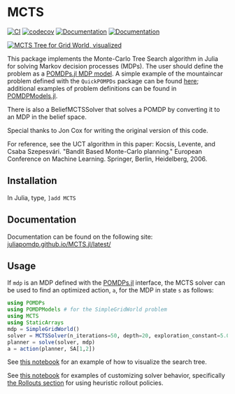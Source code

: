 # MCTS

[![CI](https://github.com/JuliaPOMDP/MCTS.jl/actions/workflows/CI.yml/badge.svg)](https://github.com/JuliaPOMDP/MCTS.jl/actions/workflows/CI.yml)
[![codecov](https://codecov.io/gh/JuliaPOMDP/MCTS.jl/branch/master/graph/badge.svg?token=lwo3VqC7eQ)](https://codecov.io/gh/JuliaPOMDP/MCTS.jl)
[![Documentation](https://img.shields.io/badge/docs-stable-blue.svg)](https://juliapomdp.github.io/MCTS.jl/stable)
[![Documentation](https://img.shields.io/badge/docs-dev-blue.svg)](https://juliapomdp.github.io/MCTS.jl/dev)

[![MCTS Tree for Grid World, visualized](https://github.com/JuliaPOMDP/MCTS.jl/raw/master/img/tree.png)](https://nbviewer.jupyter.org/github/JuliaPOMDP/MCTS.jl/blob/master/notebooks/Test_Visualization.ipynb)

This package implements the Monte-Carlo Tree Search algorithm in Julia for solving Markov decision processes (MDPs).
The user should define the problem as a [POMDPs.jl MDP model](https://juliapomdp.github.io/POMDPs.jl/stable/def_pomdp/). A simple example of the mountaincar problem defined with the `QuickPOMPDs` package can be found [here](https://github.com/JuliaPOMDP/QuickPOMDPs.jl/blob/master/examples/mountaincar.jl); additional examples of problem definitions can be found in [POMDPModels.jl](https://github.com/JuliaPOMDP/POMDPModels.jl). 

There is also a BeliefMCTSSolver that solves a POMDP by converting it to an MDP in the belief space.

Special thanks to Jon Cox for writing the original version of this code.

For reference, see the UCT algorithm in this paper:
Kocsis, Levente, and Csaba Szepesvári. "Bandit Based Monte-Carlo planning." European Conference on Machine Learning. Springer, Berlin, Heidelberg, 2006.

## Installation

In Julia, type, `]add MCTS`

## Documentation

Documentation can be found on the following site: [juliapomdp.github.io/MCTS.jl/latest/](http://juliapomdp.github.io/MCTS.jl/latest/)

## Usage

If `mdp` is an MDP defined with the [POMDPs.jl](https://github.com/sisl/POMDPs.jl) interface, the MCTS solver can be used to find an optimized action, `a`, for the MDP in state `s` as follows:

```julia
using POMDPs
using POMDPModels # for the SimpleGridWorld problem
using MCTS
using StaticArrays
mdp = SimpleGridWorld()
solver = MCTSSolver(n_iterations=50, depth=20, exploration_constant=5.0)
planner = solve(solver, mdp)
a = action(planner, SA[1,2])
```

See [this notebook](https://nbviewer.jupyter.org/github/JuliaPOMDP/MCTS.jl/blob/master/notebooks/Test_Visualization.ipynb) for an example of how to visualize the search tree.

See [this notebook](https://github.com/JuliaPOMDP/MCTS.jl/blob/master/notebooks/Domain_Knowledge_Example.ipynb) for examples of customizing solver behavior, specifically [the Rollouts section](https://github.com/JuliaPOMDP/MCTS.jl/blob/master/notebooks/Domain_Knowledge_Example.ipynb#Rollouts) for using heuristic rollout policies.
